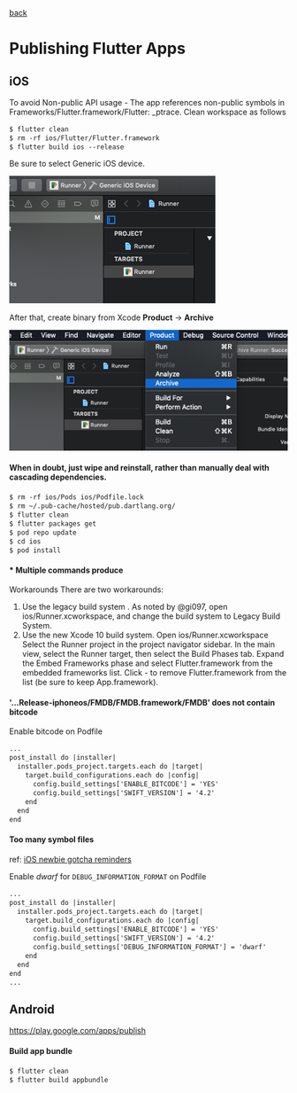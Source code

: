 [back](README.md)
# Publishing Flutter Apps

## iOS

To avoid Non-public API usage - The app references non-public symbols in Frameworks/Flutter.framework/Flutter: _ptrace. Clean workspace as follows

    $ flutter clean
    $ rm -rf ios/Flutter/Flutter.framework
    $ flutter build ios --release
    
Be sure to select Generic iOS device.

![GenericiOS Device](/assets/generic_ios_device.png)


After that, create binary from Xcode **Product** -> **Archive**

![Product -> Archive](/assets/product_archive.png)

#### When in doubt, just wipe and reinstall, rather than manually deal with cascading dependencies.

    $ rm -rf ios/Pods ios/Podfile.lock
    $ rm ~/.pub-cache/hosted/pub.dartlang.org/
    $ flutter clean
    $ flutter packages get
    $ pod repo update
    $ cd ios
    $ pod install
 
#### * Multiple commands produce 

Workarounds
There are two workarounds:

1. Use the legacy build system . As noted by @gi097, open ios/Runner.xcworkspace, and change the build system to Legacy Build System.
1. Use the new Xcode 10 build system.
Open ios/Runner.xcworkspace
Select the Runner project in the project navigator sidebar.
In the main view, select the Runner target, then select the Build Phases tab.
Expand the Embed Frameworks phase and select Flutter.framework from the embedded frameworks list.
Click - to remove Flutter.framework from the list (be sure to keep App.framework).

#### '...Release-iphoneos/FMDB/FMDB.framework/FMDB' does not contain bitcode

Enable bitcode on Podfile

```
...
post_install do |installer|
  installer.pods_project.targets.each do |target|
    target.build_configurations.each do |config|
      config.build_settings['ENABLE_BITCODE'] = 'YES'
      config.build_settings['SWIFT_VERSION'] = '4.2'
    end
  end
end
```

#### Too many symbol files

ref: [iOS newbie gotcha reminders](https://medium.com/ios-newbies/ios-swift-newbie-gotcha-reminders-5-too-many-symbol-files-1d3b20691f52)

Enable *dwarf* for `DEBUG_INFORMATION_FORMAT` on Podfile

```
...
post_install do |installer|
  installer.pods_project.targets.each do |target|
    target.build_configurations.each do |config|
      config.build_settings['ENABLE_BITCODE'] = 'YES'
      config.build_settings['SWIFT_VERSION'] = '4.2'
      config.build_settings['DEBUG_INFORMATION_FORMAT'] = 'dwarf'
    end
  end
end
...
```

## Android

https://play.google.com/apps/publish


#### Build app bundle

    $ flutter clean
    $ flutter build appbundle

